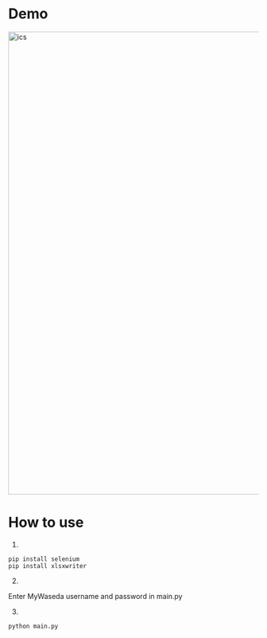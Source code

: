 
# Demo
<img width="931" alt="ics" src="https://user-images.githubusercontent.com/89603909/212640738-575a3892-96c6-4c8b-81d3-5884baf73233.png">



# How to use

1.
```
pip install selenium
pip install xlsxwriter
```

2.
Enter MyWaseda username and password in main.py

3.
```
python main.py
```
